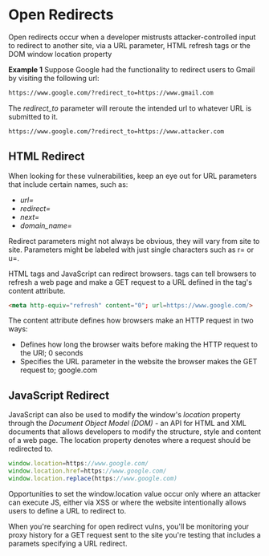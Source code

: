 # Open Redirects

Open redirects occur when a developer mistrusts attacker-controlled input to redirect to another site, via a URL parameter, 
HTML <meta> refresh tags or the DOM window location property

**Example 1**
Suppose Google had the functionality to redirect users to Gmail by visiting the following url:
```HTML
https://www.google.com/?redirect_to=https://www.gmail.com
```
The *redirect_to* parameter will reroute the intended url to whatever URL is submitted to it.

```HTML
https://www.google.com/?redirect_to=https://www.attacker.com
```
## HTML Redirect
When looking for these vulnerabilities, keep an eye out for URL parameters that include certain names, such as:
- *url=*
- *redirect=*
- *next=*
- *domain_name=*

Redirect parameters might not always be obvious, they will vary from site to site. Parameters might be labeled with just single characters
such as r= or u=.


HTML <meta> tags and JavaScript can redirect browsers. <meta> tags can tell browsers to refresh a web page and make a GET request to a URL
defined in the tag's content attribute.
``` HTML
<meta http-equiv="refresh" content="0"; url=https://www.google.com/>
```
The content attribute defines how browsers make an HTTP request in two ways:
- Defines how long the browser waits before making the HTTP request to the URl; 0 seconds
- Specifies the URL parameter in the website the browser makes the GET request to; google.com

## JavaScript Redirect
JavaScript can also be used to modify the window's *location* property through the *Document Object Model (DOM)* - an API for HTML and XML 
documents that allows developers to modify the structure, style and content of a web page. The location property denotes where a request should be
redirected to.

```JavaScript
window.location=https://www.google.com/
window.location.href=https://www.google.com/
window.location.replace(https://www.google.com)
```

Opportunities to set the window.location value occur only where an attacker can execute JS, either via XSS or where the website intentionally allows
users to define a URL to redirect to.

When you're searching for open redirect vulns, you'll be monitoring your proxy history for a GET request sent to the site you're testing that includes a 
paramets specifying a URL redirect.
